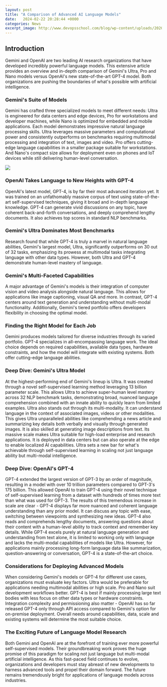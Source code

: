 ```yaml
---
layout: post
title: "A Comparison of Advanced AI Language Models"
date:   2024-02-22 20:28:44 +0000
categories: News
excerpt_image: http://www.devopsschool.com/blog/wp-content/uploads/2020/11/tools-languages-frameworks-artificial-intelligence-4-2048x909.jpg
---
```

## Introduction
Gemini and OpenAI are two leading AI research organizations that have developed incredibly powerful language models. This extensive article provides an overview and in-depth comparison of Gemini's Ultra, Pro and Nano models versus OpenAI's new state-of-the-art GPT-4 model. Both organizations are pushing the boundaries of what's possible with artificial intelligence.
### Gemini's Suite of Models
Gemini has crafted three specialized models to meet different needs: Ultra is engineered for data centers and edge devices, Pro for workstations and developer machines, while Nano is optimized for embedded and mobile applications. Each model demonstrates impressive natural language processing skills. 
Ultra leverages massive parameters and computational power and consistently outperforms on benchmarks requiring multimodal processing and integration of text, images and video. Pro offers cutting-edge language capabilities in a smaller package suitable for workstations. And Nano's compact size allows for deployment even on phones and IoT devices while still delivering human-level conversation.

![](http://www.devopsschool.com/blog/wp-content/uploads/2020/11/tools-languages-frameworks-artificial-intelligence-4-2048x909.jpg)
### OpenAI Takes Language to New Heights with GPT-4
OpenAI's latest model, GPT-4, is by far their most advanced iteration yet. It was trained on an unfathomably massive corpus of text using state-of-the-art self-supervised techniques, giving it broad and in-depth language knowledge. GPT-4 can generate vivid discussions on any topic, have coherent back-and-forth conversations, and deeply comprehend lengthy documents. It also achieves top scores in standard NLP benchmarks. 
### Gemini's Ultra Dominates Most Benchmarks
Research found that while GPT-4 is truly a marvel in natural language abilities, Gemini's largest model, Ultra, significantly outperforms on 30 out of 32 tasks, emphasizing its prowess at multimodal tasks integrating language with other data types. However, both Ultra and GPT-4 demonstrate human-level mastery of language.
### Gemini's Multi-Faceted Capabilities  
A major advantage of Gemini's models is their integration of computer vision and video analysis alongside natural language. This allows for applications like image captioning, visual QA and more. In contrast, GPT-4 centers around text generation and understanding without multi-modal functionality. Additionally, Gemini's tiered portfolio offers developers flexibility in choosing the optimal model.
### Finding the Right Model for Each Job
Gemini produces models tailored for diverse industries through its varied portfolio. GPT-4 specializes in all-encompassing language work. The ideal choice depends on required capabilities, available data types, hardware constraints, and how the model will integrate with existing systems. Both offer cutting-edge language abilities.
### Deep Dive: Gemini's Ultra Model
At the highest-performing end of Gemini's lineup is Ultra. It was created through a novel self-supervised learning method leveraging 13 billion parameter scale. This allows Ultra to achieve super-human level mastery across 32 NLP benchmark tasks, demonstrating broad, nuanced language comprehension combined with an innate ability to quickly learn from limited examples.
Ultra also stands out through its multi-modality. It can understand language in the context of associated images, videos or other modalities. This gives Ultra unparalleled abilities like comprehending a news article and summarizing key details both verbally and visually through generated images. It is also skilled at generating image descriptions from text. 
Its massive scale makes Ultra suitable for high-load enterprise and research applications. It is deployed in data centers but can also operate at the edge to enable localized AI capabilities. Ultra sets a new bar for what's achievable through self-supervised learning in scaling not just language ability but multi-modal intelligence.
### Deep Dive: OpenAI's GPT-4
GPT-4 extended the largest version of GPT-3 by an order of magnitude, resulting in a model with over 10 trillion parameters compared to GPT-3's 175 billion. This allowed OpenAI to train GPT-4 using their novel technique of self-supervised learning from a dataset with hundreds of times more text than what was used for GPT-3.
The results of this tremendous increase in scale are clear - GPT-4 displays far more nuanced and coherent language understanding than any prior model. It can discuss any topic with ease, switching between viewpoints and synthesizing new ideas. GPT-4 also reads and comprehends lengthy documents, answering questions about their content with a human-level ability to track context and remember key details. 
While GPT-4 excels purely at natural language generation and understanding from text alone, it is limited to working only with language and lacks the multi-modal capabilities of models like Ultra. However, for applications mainly processing long-form language data like summarization, question-answering or conversation, GPT-4 is a state-of-the-art choice.
### Considerations for Deploying Advanced Models 
When considering Gemini's models or GPT-4 for different use cases, organizations must evaluate key factors. Ultra would be preferable for applications needing multimodal abilities or high scale. Pro and Nano suit development workflows better. 
GPT-4 is best if mainly processing large text bodies with less focus on other data types or hardware constraints. Integration complexity and permissioning also matter - OpenAI has so far released GPT-4 only through API access compared to Gemini's option for on-premise deployment. Overall needs around capabilities, data, scale and existing systems will determine the most suitable choice.
### The Exciting Future of Language Model Research
Both Gemini and OpenAI are at the forefront of training ever more powerful self-supervised models. Their groundbreaking work proves the huge promise of this paradigm for scaling not just language but multi-modal artificial intelligence. As this fast-paced field continues to evolve, organizations and developers must stay abreast of new developments to harness advanced tools and propel their domain forward. The future remains tremendously bright for applications of language models across industries.